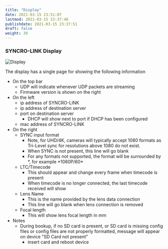 ```yaml
---
title: "Display"
date: 2021-03-15 23:51:07
lastmod: 2021-03-15 23:37:48
publishdate: 2021-03-15 23:37:51
draft: false
weight: 30
---
```


### SYNCRO-LINK Display

![Display](/images/display.png)

The display has a single page for showing the following information

- On the top bar
    - UDP will indicate whenever UDP packets are streaming
    - Firmware version is shown on the right
- On the left
    - ip address of SYNCRO-LINK
    - ip address of destination server
    - port on destination server
        - DHCP will show next to port if DHCP has been configured
    - mac address of SYNCRO-LINK
- On the right
    - SYNC input format
        - Note, for UHD/4K, cameras will typically accept 1080 formats as Tri-Level sync for resolutions above 1080 do not exist.
        - When SYNC is not present, this line will go blank
        - For any formats not supported, the format will be surrounded by \*, for example \*1080P/60\*
    - LTC/Timecode
        - This should appear and change every frame when timecode is present
        - When timecode is no longer connected, the last timecode received will show
    - Lens Name
        - This is the name provided by the lens data connection
        - This line will go blank when lens connection is removed
    - Focal length
        - This will show lens focal length in mm
- Notes
    - During bookup, if no SD card is present, or SD card is missing config files or config files are not properly formatted, message will appear on device "SD Card not present"
        - insert card and reboot device
